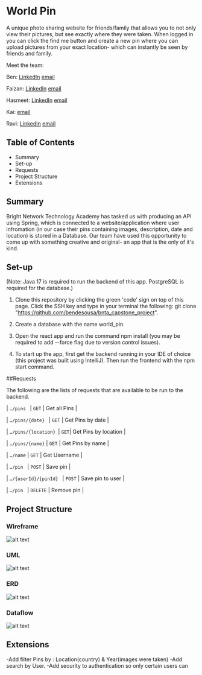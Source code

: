 # World Pin

A unique photo sharing website for friends/family that allows you to not only view their pictures, but see exactly where they were taken. When logged in you can click the find me button and create a new pin where you can upload pictures from your exact location- which can instantly be seen by friends and family.

Meet the team:

Ben: [LinkedIn](https://www.linkedin.com/in/ben-de-sousa-13a669217/)
[email](bdsousa069@gmail.com)

Faizan: [LinkedIn](https://www.linkedin.com/in/fkhan38/)
[email](faizanahmkhan@gmail.com)

Hasmeet: [LinkedIn](https://www.linkedin.com/in/hasmeet-k-30680759/)
[email](hasmeetkaur.hk@gmail.com)

Kai: [email](Owenkaic@gmail.com)

Ravi: [LinkedIn](https://www.linkedin.com/in/ravihussein-patel/)
[email](ravihusseinpatel@gmail.com)


## Table of Contents

- Summary
- Set-up
- Requests
- Project Structure 
- Extensions


## Summary

Bright Network Technology Academy has tasked us with producing an API using Spring, which is connected to a website/application where user infromation (in our case their pins containing images, description, date and location) is stored in a Database. Our team have used this opportunity to come up with something creative and original- an app that is the only of it's kind.


## Set-up

(Note: Java 17 is required to run the backend of this app. PostgreSQL is required for the database.) 

1. Clone this repository by clicking the green 'code' sign on top of this page. Click the SSH key and type in your terminal the following: git clone "https://github.com/bendesousa/bnta_capstone_project".

2. Create a database with the name world_pin.

3. Open the react app and run the command npm install (you may be required to add --force flag due to version control issues). 

4. To start up the app, first get the backend running in your IDE of choice (this project was built using IntelliJ). Then run the frontend with the npm start command.

##Requests

The following are the lists of requests that are available to be run to the backend. 

| `…/pins ` | `GET` | Get all Pins |

| `…/pins/{date} ` | `GET` | Get Pins by date |

| `…/pins/{location} `| `GET`| Get Pins by location |

| `…/pins/{name}` | `GET` | Get Pins by name |

| `…/name` | `GET` | Get Username |

| `…/pin ` | `POST` | Save pin |

| `…/{userId}/{pinId} ` | `POST` | Save pin to user |

| `…/pin ` | `DELETE` | Remove pin |



## Project Structure

### Wireframe
![alt text](https://github.com/bendesousa/bnta_capstone_project/blob/main/pic_wireframe.png)

### UML
![alt text](https://github.com/bendesousa/bnta_capstone_project/blob/main/UML.png)

### ERD
![alt text](https://github.com/bendesousa/bnta_capstone_project/blob/main/Capstone_ERD.svg)

### Dataflow
![alt text](https://github.com/bendesousa/bnta_capstone_project/blob/main/capstone_dataflow.png)


## Extensions

-Add filter Pins by : Location(country) & Year(images were taken)
-Add search by User.
-Add security to authentication so only certain users can 

